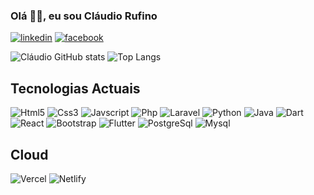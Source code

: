 ### Olá 🙋‍♂️, eu sou Cláudio Rufino

[![linkedin](https://img.shields.io/badge/LinkedIn-0077B5?style=for-the-badge&logo=linkedin&logoColor=white)](www.linkedin.com/in/claudio-rufino-milonga)
[![facebook](https://img.shields.io/badge/Facebook-1877F2?style=for-the-badge&logo=facebook&logoColor=white)](https://web.facebook.com/profile.php?id=100009091174303)


![Cláudio GitHub stats](https://github-readme-stats.vercel.app/api?username=ClaudioRufino&show_icons=true&theme=radical)
![Top Langs](https://github-readme-stats.vercel.app/api/top-langs/?username=ClaudioRufino)


## Tecnologias Actuais

<div style="display:inline-block;">
    <img alt="Html5" src="https://img.shields.io/badge/HTML5-E34F26?style=for-the-badge&logo=html5&logoColor=white">
</div> 
<div style="display:inline-block;">
    <img alt="Css3" src="https://img.shields.io/badge/CSS3-1572B6?style=for-the-badge&logo=css3&logoColor=white">
</div>
<div style="display:inline-block;">
    <img alt="Javscript" src="https://img.shields.io/badge/JavaScript-323330?style=for-the-badge&logo=javascript&logoColor=F7DF1E">
</div>
<div style="display:inline-block;">
    <img alt="Php" src="https://img.shields.io/badge/PHP-777BB4?style=for-the-badge&logo=php&logoColor=white">
</div>

<div style="display:inline-block;">
    <img alt="Laravel" src="https://img.shields.io/badge/Laravel-FF2D20?style=for-the-badge&logo=laravel&logoColor=whit">
</div>
<div style="display:inline-block;">
    <img alt="Python" src="https://img.shields.io/badge/Python-14354C?style=for-the-badge&logo=python&logoColor=whitefor-the-badge&logo=laravel&logoColor=whit">
</div>
<div style="display:inline-block;">
    <img alt="Java" src="https://img.shields.io/badge/Java-ED8B00?style=for-the-badge&logo=openjdk&logoColor=white">
</div>
<div style="display:inline-block;">
    <img alt="Dart" src="https://img.shields.io/badge/Dart-0175C2?style=for-the-badge&logo=dart&logoColor=white">
</div>

<div style="display:inline-block;">
    <img alt="React" src="https://img.shields.io/badge/React-20232A?style=for-the-badge&logo=react&logoColor=61DAFB">
</div>
<div style="display:inline-block;">
    <img alt="Bootstrap" src="https://img.shields.io/badge/Bootstrap-563D7C?style=for-the-badge&logo=bootstrap&logoColor=white">
</div>
<div style="display:inline-block;">
    <img alt="Flutter" src="https://img.shields.io/badge/Flutter-02569B?style=for-the-badge&logo=flutter&logoColor=white">
</div>
<div style="display:inline-block;">
    <img alt="PostgreSql" src="https://img.shields.io/badge/PostgreSQL-316192?style=for-the-badge&logo=postgresql&logoColor=white">
</div>

<div style="display:inline-block;">
    <img alt="Mysql" src="https://img.shields.io/badge/MySQL-005C84?style=for-the-badge&logo=mysql&logoColor=white">
</div>


## Cloud

<div style="display:inline-block;">
    <img alt="Vercel" src="https://img.shields.io/badge/Vercel-000000?style=for-the-badge&logo=vercel&logoColor=white">
</div>
<div style="display:inline-block;">
    <img alt="Netlify" src="https://img.shields.io/badge/Netlify-00C7B7?style=for-the-badge&logo=netlify&logoColor=white">
</div>

<br>
